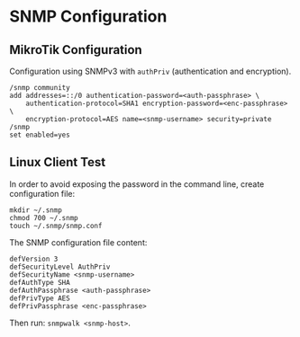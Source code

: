 # SNMP Configuration

## MikroTik Configuration

Configuration using SNMPv3 with `authPriv` (authentication and encryption).

```
/snmp community
add addresses=::/0 authentication-password=<auth-passphrase> \
    authentication-protocol=SHA1 encryption-password=<enc-passphrase> \
    encryption-protocol=AES name=<snmp-username> security=private
/snmp
set enabled=yes
```


## Linux Client Test

In order to avoid exposing the password in the command line, create configuration file:

```shell
mkdir ~/.snmp
chmod 700 ~/.snmp
touch ~/.snmp/snmp.conf
```

The SNMP configuration file content:

```
defVersion 3
defSecurityLevel AuthPriv
defSecurityName <snmp-username>
defAuthType SHA
defAuthPassphrase <auth-passphrase>
defPrivType AES
defPrivPassphrase <enc-passphrase>
```

Then run: `snmpwalk <snmp-host>`.
